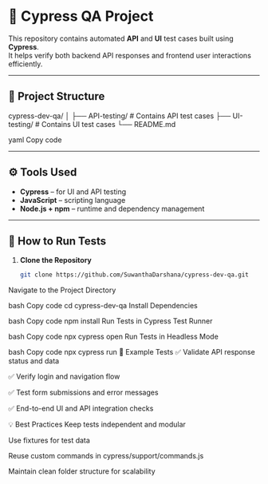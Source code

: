 # 🧪 Cypress QA Project

This repository contains automated **API** and **UI** test cases built using **Cypress**.  
It helps verify both backend API responses and frontend user interactions efficiently.

---

## 📂 Project Structure
cypress-dev-qa/
│
├── API-testing/ # Contains API test cases
├── UI-testing/ # Contains UI test cases
└── README.md

yaml
Copy code

---

## ⚙️ Tools Used
- **Cypress** – for UI and API testing  
- **JavaScript** – scripting language  
- **Node.js + npm** – runtime and dependency management  

---

## 🚀 How to Run Tests

1. **Clone the Repository**
   ```bash
   git clone https://github.com/SuwanthaDarshana/cypress-dev-qa.git
Navigate to the Project Directory

bash
Copy code
cd cypress-dev-qa
Install Dependencies

bash
Copy code
npm install
Run Tests in Cypress Test Runner

bash
Copy code
npx cypress open
Run Tests in Headless Mode

bash
Copy code
npx cypress run
🧾 Example Tests
✅ Validate API response status and data

✅ Verify login and navigation flow

✅ Test form submissions and error messages

✅ End-to-end UI and API integration checks

💡 Best Practices
Keep tests independent and modular

Use fixtures for test data

Reuse custom commands in cypress/support/commands.js

Maintain clean folder structure for scalability
